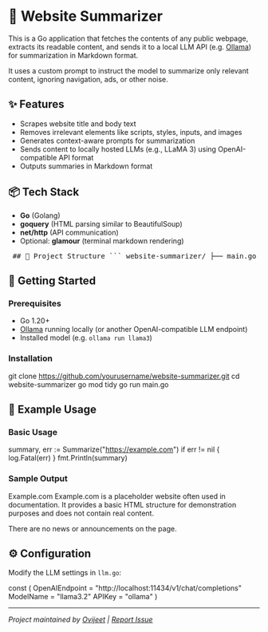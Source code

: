 # 🧠 Website Summarizer

This is a Go application that fetches the contents of any public webpage, extracts its readable content, and sends it to a local LLM API (e.g. [Ollama](https://ollama.com/)) for summarization in Markdown format.

It uses a custom prompt to instruct the model to summarize only relevant content, ignoring navigation, ads, or other noise.

## ✨ Features

- Scrapes website title and body text
- Removes irrelevant elements like scripts, styles, inputs, and images
- Generates context-aware prompts for summarization
- Sends content to locally hosted LLMs (e.g., LLaMA 3) using OpenAI-compatible API format
- Outputs summaries in Markdown format

## 📦 Tech Stack

- **Go** (Golang)
- **goquery** (HTML parsing similar to BeautifulSoup)
- **net/http** (API communication)
- Optional: **glamour** (terminal markdown rendering)

<pre> ## 📁 Project Structure ``` website-summarizer/ ├── main.go ├── go.mod └── src/ └── core/ ├── website.go # Web scraping and prompt generation ├── llm.go # LLM API interaction └── model.go # Shared message/request/response structs ``` </pre>

## 🚀 Getting Started

### Prerequisites

- Go 1.20+
- [Ollama](https://ollama.com/) running locally (or another OpenAI-compatible LLM endpoint)
- Installed model (e.g. `ollama run llama3`)

### Installation

git clone https://github.com/yourusername/website-summarizer.git
cd website-summarizer
go mod tidy
go run main.go


## 🧪 Example Usage

### Basic Usage

summary, err := Summarize("https://example.com")
if err != nil {
log.Fatal(err)
}
fmt.Println(summary)


### Sample Output

Example.com
Example.com is a placeholder website often used in documentation. It provides a basic HTML structure for demonstration purposes and does not contain real content.

There are no news or announcements on the page.


## ⚙️ Configuration

Modify the LLM settings in `llm.go`:

const (
OpenAIEndpoint = "http://localhost:11434/v1/chat/completions"
ModelName = "llama3.2"
APIKey = "ollama"
)


---

_Project maintained by [Ovijeet](https://github.com/ovijeet26) | [Report Issue](https://github.com/ovijeet26/website-summarizer/issues)_
